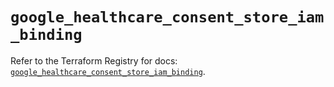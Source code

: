 # `google_healthcare_consent_store_iam_binding`

Refer to the Terraform Registry for docs: [`google_healthcare_consent_store_iam_binding`](https://registry.terraform.io/providers/hashicorp/google-beta/6.43.0/docs/resources/google_healthcare_consent_store_iam_binding).
